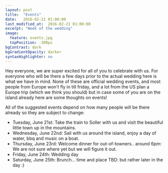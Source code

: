 ```yaml
---
layout: post
title:  "Events"
date:   2016-02-21 01:00:00
last_modified_at:  2016-02-21 01:00:00
excerpt: "Week of the wedding"
image:
  feature: events.jpg
  topPosition: -300px
bgContrast: dark
bgGradientOpacity: darker
syntaxHighlighter: no
---
```

Hey everyone, we are super excited for all of you to celebrate with us. 
For everyone who will be there a few days prior to the actual wedding here is what we have in mind. 
None of these are official wedding events, and most people from Europe won't fly in till friday, and a lot from the US plan a Europe trip 
(which we think you should) but in case some of you are on the island already here are some thoughts on events!
 
All of the suggested events depend on how many people will be there already so they are subject to change:
 
- Tuesday, June 21st: Take the train to Soller with us and visit the beautiful little town up in the mountains.
- Wednesday, June 22nd: Sail with us around the island, enjoy a day of water, bbq and music on a boat.
- Thursday, June 23rd: Welcome dinner for out-of-towners.. around 6pm: We are not sure where yet but we will figure it out.
- Friday, June 24th: Wedding day
- Saturday, June 25th: Brunch... time and place TBD: but rather later in the day :)
